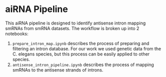 # aiRNA Pipeline
This aiRNA pipeline is designed to identify antisense intron mapping smRNAs from smRNA datasets.
The workflow is broken up into 2 notebooks:
1. `prepare_intron_map.ipynb` describes the process of preparing and filtering an intron database. For our work we used genetic data from the C. elegans species, but this process can be easily applied to other species.
2. `antisense_intron_pipeline.ipynb` describes the process of mapping smRNAs to the antisense strands of introns.
